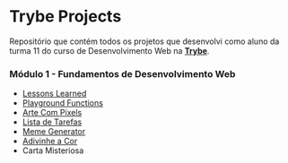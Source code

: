 # Trybe Projects
Repositório que contém todos os projetos que desenvolvi como aluno da turma 11 do curso de Desenvolvimento Web na **[Trybe](https://www.betrybe.com/)**.

### Módulo 1 - Fundamentos de Desenvolvimento Web

- [Lessons Learned](./lessons-learned)
- [Playground Functions](./playground-functions)
- [Arte Com Pixels](./pixels-art)
- [Lista de Tarefas](./todo-list)
- [Meme Generator](./meme-generator)
- [Adivinhe a Cor](./color-guess)
- Carta Misteriosa
